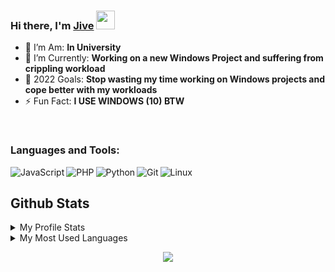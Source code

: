 <!-- List Of Websites-->
[github]: https://github.com/Blu3Jive001
[gmail]: mailto:blu3jive@gmail.com
[reddit]: https://www.reddit.com/user/Lamenter666

<!-- ![image](https://raw.githubusercontent.com/Blu3Jive001/Blu3Jive001/master/hello.png) -->


### Hi there, I'm [Jive](https://blu3jive001.github.io) <img src="https://raw.githubusercontent.com/MartinHeinz/MartinHeinz/master/wave.gif" width="30px">

- 🥅 I’m Am: **In University**
- 🌱 I’m Currently: **Working on a new Windows Project and suffering from crippling workload**
- 🔭 2022 Goals: **Stop wasting my time working on Windows projects and cope better with my workloads**
- ⚡ Fun Fact: **I USE WINDOWS (10) BTW**

<br />

### Languages and Tools:

[<img align="left" alt="JavaScript" src="https://img.shields.io/badge/JavaScript-323330?style=for-the-badge&logo=javascript&logoColor=F7DF1E****" />](https://www.javascript.com/)
[<img align="left" alt="PHP" src="https://img.shields.io/badge/PHP-777BB4?style=for-the-badge&logo=php&logoColor=white" />](https://www.php.net/)
[<img align="left" alt="Python" src="https://img.shields.io/badge/Python-FFD43B?style=for-the-badge&logo=python&logoColor=blue" />](https://www.python.org/)
[<img align="left" alt="Git" src="https://img.shields.io/badge/GIT-E44C30?style=for-the-badge&logo=git&logoColor=white" />](https://git-scm.com/)
[<img align="left" alt="Linux" src="https://img.shields.io/badge/Arch_Linux-1793D1?style=for-the-badge&logo=arch-linux&logoColor=white" />](https://www.linux.org/)

&nbsp;
&nbsp;
<br />

## Github Stats

<details>
  <summary>My Profile Stats</summary>
  <br/>
  <a href="https://github.com/rjsamra/github-readme-stats"><img alt="BlueJive's GitHub Stats" src="https://github-readme-stats.vercel.app/api/?username=Blu3Jive001&layout=compact&show_icons=true&include_all_commits=true&hide_border=true&theme=nord" /></a>
  <br/>
</details>

<details> 
  <summary>My Most Used Languages</summary>
  <br/>
  <a href="https://github.com/rjsamra/github-readme-stats"><img alt="BlueJive's Top Languages" src="https://github-readme-stats.vercel.app/api/top-langs/?username=Blu3Jive001&layout=compact&show_icons=true&include_all_commits=true&hide_border=true&theme=nord&langs_count=10" /></a>
  <br/>
</details>

<p align="center"><img src="https://raw.githubusercontent.com/arcticicestudio/nord-docs/develop/assets/images/nord/repository-footer-separator.svg?sanitize=true" /></p>
